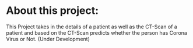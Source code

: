 # About this project:
This Project takes in the details of a patient as well as the CT-Scan of a patient and based on the CT-Scan predicts whether the person has Corona Virus or Not.
(Under Development)